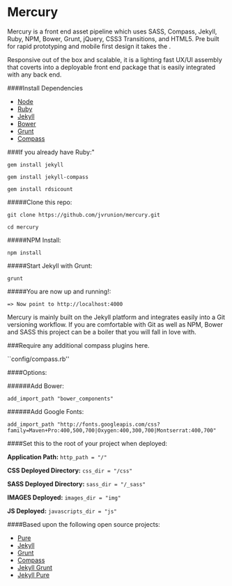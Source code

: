 Mercury
===============================

Mercury is a front end asset pipeline which uses SASS, Compass, Jekyll, Ruby, NPM, Bower, Grunt, jQuery, CSS3 Transitions, and HTML5.  Pre built for rapid prototyping and mobile first design it takes the .  

Responsive out of the box and scalable, it is a lighting fast UX/UI assembly that coverts into a deployable front end package that is easily integrated with any back end.

####Install Dependencies

- [Node](http://nodejs.org/)
- [Ruby](https://www.ruby-lang.org/en/downloads/)
- [Jekyll](http://jekyllrb.com/)
- [Bower](http://bower.io/)
- [Grunt](http://gruntjs.com/)
- [Compass](http://compass-style.org/)

###If you already have Ruby:"

``gem install jekyll``

``gem install jekyll-compass``

``gem install rdsicount``

#####Clone this repo:

``git clone https://github.com/jvrunion/mercury.git``

``cd mercury``

#####NPM Install:

``npm install``

#####Start Jekyll with Grunt:

``grunt``

#####You are now up and running!:

``=> Now point to http://localhost:4000``

Mercury is mainly built on the Jekyll platform and integrates easily into a Git versioning workflow.  If you are comfortable with Git as well as NPM, Bower and SASS this project can be a boiler that you will fall in love with.

###Require any additional compass plugins here.

``config/compass.rb''

####Options:

######Add Bower:

``add_import_path "bower_components"``

######Add Google Fonts:

``add_import_path "http://fonts.googleapis.com/css?family=Maven+Pro:400,500,700|Oxygen:400,300,700|Montserrat:400,700"``

####Set this to the root of your project when deployed:

**Application Path:**
``http_path = "/"``

**CSS Deployed Directory:**
``css_dir = "/css"``

**SASS Deployed Directory:**
``sass_dir = "/_sass"``

**IMAGES Deployed:**
``images_dir = "img"``

**JS Deployed:**
``javascripts_dir = "js"``

####Based upon the following open source projects:

- [Pure](http://purecss.io/base/)
- [Jekyll](http://jekyllrb.com/docs/home/)
- [Grunt](http://gruntjs.com/getting-started)
- [Compass](http://compass-style.org/reference/compass/)
- [Jekyll Grunt](https://github.com/dannygarcia/grunt-jekyll)
- [Jekyll Pure](https://github.com/brickgao/jekyll-pure)
